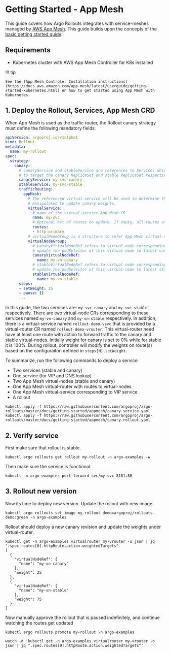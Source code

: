 # Getting Started - App Mesh

This guide covers how Argo Rollouts integrates with service-meshes managed by [AWS App Mesh](https://docs.aws.amazon.com/app-mesh/latest/userguide/what-is-app-mesh.html). This guide builds upon the concepts of the [basic getting started guide](../../getting-started.md).

## Requirements
- Kubernetes cluster with AWS App Mesh Controller for K8s installed

!!! tip

    See the [App Mesh Controler Installation instructions](https://docs.aws.amazon.com/app-mesh/latest/userguide/getting-started-kubernetes.html) on how to get started using App Mesh with Kubernetes.

## 1. Deploy the Rollout, Services, App Mesh CRD

When App Mesh is used as the traffic router, the Rollout canary strategy must define the following mandatory fields:

```yaml
apiVersion: argoproj.io/v1alpha1
kind: Rollout
metadata:
  name: my-rollout
spec:
  strategy:
    canary:
      # canaryService and stableService are references to Services which the Rollout will modify
      # to target the canary ReplicaSet and stable ReplicaSet respectively (required).
      canaryService: my-svc-canary
      stableService: my-svc-stable
      trafficRouting:
        appMesh:
          # The referenced virtual-service will be used to determine the virtual-router that is
          # manipulated to update canary weights.
          virtualService:
            # name of the virtual-service App Mesh CR
            name: my-svc
            # Optional set of routes to update. If empty, all routes associated with the virtual-service are updated.
            routes:
            - http-primary
          # virtualNodeGroup is a structure to refer App Mesh virtual-node CR corresponding to Canary and Stable versions
          virtualNodeGroup:
            # canaryVirtualNodeRef refers to virtual-node corresponding to canary version. Rollouts controller will
            # update the podSelector of this virtual-node to latest canary pod-hash generated by controller.
            canaryVirtualNodeRef:
              name: my-vn-canary
            # stableVirtualNodeRef refers to virtual-node corresponding to stable version. Rollouts controller will
            # update the podSelector of this virtual-node to latest stable pod-hash generated by controller.
            stableVirtualNodeRef:
              name: my-vn-stable
      steps:
      - setWeight: 25
      - pause: {}
      ...
```

In this guide, the two services are: `my-svc-canary` and `my-svc-stable` respectively. There are two
virtual-node CRs corresponding to these services named `my-vn-canary` and `my-vn-stable`
respectively. In addition, there is a virtual-service named `rollout-demo-vsvc` that is provided by a
virtual-router CR named `rollout-demo-vrouter`. This virtual-router need have at least one route with action to forward
traffic to the canary and stable virtual-nodes. Initially weight for canary is set to 0% while for stable it is 100%.
During rollout, controller will modify the weights on route(s) based on the configuraiton defined in
`steps[N].setWeight`. 

To summarize, run the following commands to deploy a service:

* Two services (stable and canary)
* One service (for VIP and DNS lookup)
* Two App Mesh virtual-nodes (stable and canary)
* One App Mesh virtual-router with routes to virtual-nodes
* One App Mesh virtual-service corresponding to VIP service
* A rollout

```shell
kubectl apply -f https://raw.githubusercontent.com/argoproj/argo-rollouts/master/docs/getting-started/appmesh/canary-service.yaml
kubectl apply -f https://raw.githubusercontent.com/argoproj/argo-rollouts/master/docs/getting-started/appmesh/canary-rollout.yaml
```
## 2. Verify service

First make sure that rollout is stable.

```shell
kubectl argo rollouts get rollout my-rollout -n argo-examples -w
```

Then make sure the service is functional.

```shell
kubectl -n argo-examples port-forward svc/my-svc 8181:80
```

## 3. Rollout new version

Now its time to deploy new version. Update the rollout with new image.

```shell
kubectl argo rollouts set image my-rollout demo=argoproj/rollouts-demo:green -n argo-examples
```

Rollout should deploy a new canary revision and update the weights under virtual-router.

```shell
kubectl get -n argo-examples virtualrouter my-vrouter -o json | jq ".spec.routes[0].httpRoute.action.weightedTargets"
[
  {
    "virtualNodeRef": {
      "name": "my-vn-canary"
    },
    "weight": 25
  },
  {
    "virtualNodeRef": {
      "name": "my-vn-stable"
    },
    "weight": 75
  }
]
```

Now manually approve the rollout that is paused indefinitely, and continue watching the routes get updated

```shell
kubectl argo rollouts promote my-rollout -n argo-examples

watch -d 'kubectl get -n argo-examples virtualrouter my-vrouter -o json | jq ".spec.routes[0].httpRoute.action.weightedTargets"'
```
